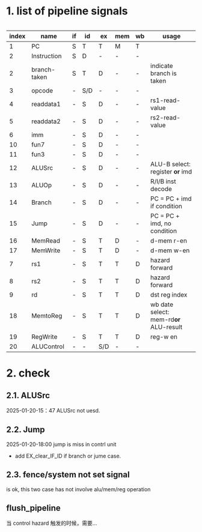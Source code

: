 
# 1. list of pipeline signals 
<link rel="stylesheet" href="css/table_style.css">
<table id="pipeline-signal-table">

|index|name|if|id|ex|mem|wb|usage|
|-|----|----|----|----|----|----|--|
|1|PC|S|T|T|M|T||
|2|Instruction|S|D|-|-|-||
|2|branch-taken|S|T|D|-|-|indicate branch is taken|
|3|opcode|-|S/D|-|-|-||
|4|readdata1|-|S|D|-|-|rs1-read-value|
|5|readdata2|-|S|D|-|-|rs2-read-value|
|6|imm|-|S|D|-|-||
|10|fun7|-|S|D|-|-||
|11|fun3|-|S|D|-|-||
|12|ALUSrc|-|S|D|-|-|ALU-B select: <br> register **or** imd|
|13|ALUOp|-|S|D|-|-|R/I/B inst decode|
|14|Branch|-|S|D|-|-|PC = PC + imd if condition|
|15|Jump|-|S|D|-|-|PC = PC + imd, no condition|
|16|MemRead|-|S|T|D|-|d-mem r-en|
|17|MemWrite|-|S|T|D|-|d-mem w-en|
|7|rs1|-|S|T|T|D|hazard <br> forward|
|8|rs2|-|S|T|T|D|hazard <br> forward|
|9|rd|-|S|T|T|D|dst reg index|
|18|MemtoReg|-|S|T|T|D| wb date select: <br> mem-rd**or** ALU-result|
|19|RegWrite|-|S|T|T|D|reg-w en|
|20|ALUControl|-|-|S/D|-|-||

# 2. check
## 2.1. ALUSrc
2025-01-20-15：47
ALUSrc not uesd.

## 2.2. Jump
2025-01-20-18:00
jump is miss in contrl unit
- add EX_clear_IF_ID if branch or jume case.

## 2.3. fence/system not set signal
is ok, this two case has not involve alu/mem/reg operation

## flush_pipeline
当 control hazard 触发的时候，需要...




